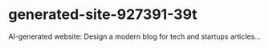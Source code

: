 # generated-site-927391-39t
AI-generated website: Design a modern blog for tech and startups articles...
